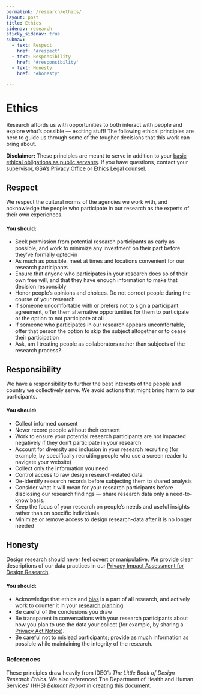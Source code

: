 ```yaml
---
permalink: /research/ethics/
layout: post
title: Ethics
sidenav: research
sticky_sidenav: true
subnav:
  - text: Respect
    href: '#respect'
  - text: Responsibility
    href: '#responsibility'
  - text: Honesty
    href: '#honesty'

---
```


# Ethics

Research affords us with opportunities to both interact with people and explore what’s possible — exciting stuff! The following ethical principles are here to guide us through some of the tougher decisions that this work can bring about. 

**Disclaimer:** These principles are meant to serve in addition to your [basic ethical obligations as public servants](https://www.justice.gov/ncfs/file/761076/download). If you have questions, contact your supervisor, [GSA’s Privacy Office](https://www.gsa.gov/reference/gsa-privacy-program) or [Ethics Legal counsel](https://www.gsa.gov/about-us/organization/office-of-general-counsel/ethics-legal-counsel).


## Respect

We respect the cultural norms of the agencies we work with, and acknowledge the people who participate in our research as the experts of their own experiences. 

#### You should:

- Seek permission from potential research participants as early as possible, and work to minimize any investment on their part before they’ve formally opted-in 
- As much as possible, meet at times and locations convenient for our research participants
- Ensure that anyone who participates in your research does so of their own free will, and that they have enough information to make that decision responsibly 
- Honor people’s opinions and choices. Do not correct people during the course of your research
- If someone uncomfortable with or prefers not to sign a participant agreement, offer them alternative opportunities for them to participate or the option to not participate at all
- If someone who participates in our research appears uncomfortable, offer that person the option to skip the subject altogether or to cease their participation
- Ask, am I treating people as collaborators rather than subjects of the research process?


## Responsibility

We have a responsibility to further the best interests of the people and country we collectively serve. We avoid actions that might bring harm to our participants.

#### You should:

- Collect informed consent
- Never record people without their consent
- Work to ensure your potential research participants are not impacted negatively if they don’t participate in your research
- Account for diversity and inclusion in your research recruiting (for example, by specifically recruiting people who use a screen reader to navigate your website)
- Collect only the information you need
- Control access to raw design research-related data
- De-identify research records before subjecting them to shared analysis
- Consider what it will mean for your research participants before disclosing our research findings — share research data only a need-to-know basis. 
- Keep the focus of your research on people’s needs and useful insights rather than on specific individuals
- Minimize or remove access to design research-data after it is no longer needed


## Honesty

Design research should never feel covert or manipulative. We provide clear descriptions of our data practices in our [Privacy Impact Assessment for Design Research](https://www.gsa.gov/cdnstatic/20181022%20-%20Design%20Research%20PIA_posted%20version.pdf).

#### You should:

- Acknowledge that ethics and [bias](https://github.com/18F/ux-guide/blob/master/_pages/research/bias.md) is a part of all research, and actively work to counter it in your [research planning](#)
- Be careful of the conclusions you draw
- Be transparent in conversations with your research participants about how you plan to use the data your collect (for example, by sharing a [Privacy Act Notice](https://www.gsa.gov/reference/gsa-privacy-program/privacy-act-statement-for-design-research)). 
- Be careful not to mislead participants; provide as much information as possible while maintaining the integrity of the research. 

### References

These principles draw heavily from IDEO’s *The Little Book of Design Research Ethics.* We also referenced The Department of Health and Human Services’ (HHS) *Belmont Report* in creating this document.

